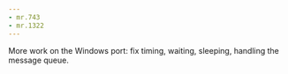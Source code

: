 ```yaml
---
- mr.743
- mr.1322
---
```

More work on the Windows port: fix timing, waiting, sleeping, handling the
message queue.
